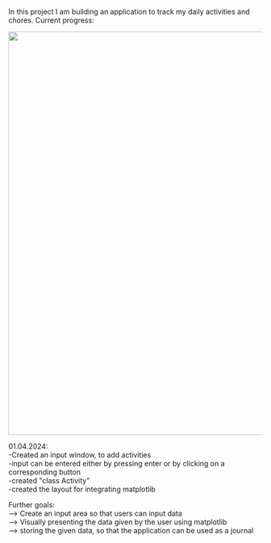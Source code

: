 In this project I am building an application to track my daily activities and chores. 
Current progress: <br>

<img src="https://github.com/jbirkenmaier/Bullet-Journal-Application/assets/127735731/da85160f-c960-4fab-8957-043fbb89b83b" width="800" height=auto />

01.04.2024:<br>
-Created an input window, to add activities <br>
-input can be entered either by pressing enter or by clicking on a corresponding button <br>
-created "class Activity" <br>
-created the layout for integrating matplotlib <br>

Further goals: <br>
--> Create an input area so that users can input data<br>
--> Visually presenting the data given by the user using matplotlib <br>
--> storing the given data, so that the application can be used as a journal<br>
              
